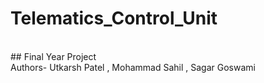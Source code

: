 # Telematics_Control_Unit
<br>
## Final Year Project 
<br>
Authors- Utkarsh Patel , Mohammad Sahil , Sagar Goswami 
